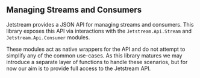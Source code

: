 ## Managing Streams and Consumers

Jetstream provides a JSON API for managing streams and consumers.
This library exposes this API via interactions with the `Jetstream.Api.Stream` and `Jetstream.Api.Consumer` modules.

These modules act as native wrappers for the API and do not attempt to simplify any of the common use-cases.
As this library matures we may introduce a separate layer of functions to handle these scenarios, but for now our aim is to provide full access to the Jetstream API.